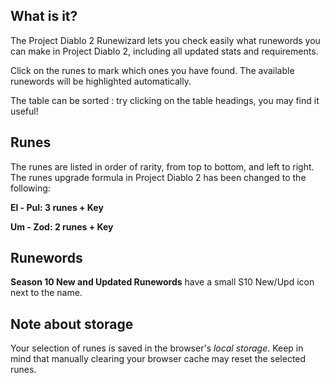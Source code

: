 ## What is it?

The Project Diablo 2 Runewizard lets you check easily what runewords you can make in Project Diablo 2, including all updated stats and requirements.

Click on the runes to mark which ones you have found. The available runewords will be highlighted automatically.

The table can be sorted : try clicking on the table headings, you may find it useful!

## Runes

The runes are listed in order of rarity, from top to bottom, and left to right. The runes upgrade formula in Project Diablo 2 has been changed to the following:

**El - Pul: 3 runes + Key**

**Um - Zod: 2 runes + Key**

## Runewords

**Season 10 New and Updated Runewords** have a small <span class="rw-Table-tdTitlePatch">S10 New/Upd</span> icon next to the name.

## Note about storage

Your selection of runes is saved in the browser's _local storage_. Keep in mind that manually clearing your browser cache may reset the selected runes.

